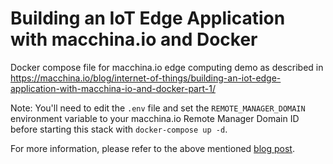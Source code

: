 # Building an IoT Edge Application with macchina.io and Docker

Docker compose file for macchina.io edge computing demo as described in
https://macchina.io/blog/internet-of-things/building-an-iot-edge-application-with-macchina-io-and-docker-part-1/

Note: You'll need to edit the `.env` file and set the `REMOTE_MANAGER_DOMAIN`
environment variable to your macchina.io Remote Manager Domain ID before starting
this stack with `docker-compose up -d`.

For more information, please refer to the above mentioned
[blog post](https://macchina.io/blog/internet-of-things/building-an-iot-edge-application-with-macchina-io-and-docker-part-1/).
